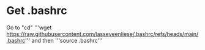 # Get .bashrc
Go to "cd" '''wget https://raw.githubusercontent.com/lasseveenliese/.bashrc/refs/heads/main/.bashrc''' and then '''source .bashrc'''
